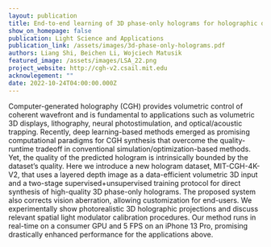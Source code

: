 ```yaml
---
layout: publication
title: End-to-end learning of 3D phase-only holograms for holographic display
show_on_homepage: false
publication: Light Science and Applications
publication_link: /assets/images/3d-phase-only-holograms.pdf
authors: Liang Shi, Beichen Li, Wojciech Matusik
featured_image: /assets/images/LSA_22.png
project_website: http://cgh-v2.csail.mit.edu
acknowlegement: ""
date: 2022-10-24T04:00:00.000Z
---
```


Computer-generated holography (CGH) provides volumetric control of coherent wavefront and is fundamental to applications such as volumetric 3D displays, lithography, neural photostimulation, and optical/acoustic trapping. Recently, deep learning-based methods emerged as promising computational paradigms for CGH synthesis that overcome the quality-runtime tradeoff in conventional simulation/optimization-based methods. Yet, the quality of the predicted hologram is intrinsically bounded by the dataset’s quality. Here we introduce a new hologram dataset, MIT-CGH-4K-V2, that uses a layered depth image as a data-efficient volumetric 3D input and a two-stage supervised+unsupervised training protocol for direct synthesis of high-quality 3D phase-only holograms. The proposed system also corrects vision aberration, allowing customization for end-users. We experimentally show photorealistic 3D holographic projections and discuss relevant spatial light modulator calibration procedures. Our method runs in real-time on a consumer GPU and 5 FPS on an iPhone 13 Pro, promising drastically enhanced performance for the applications above.